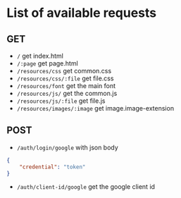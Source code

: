 # List of available requests
## GET
- `/` get index.html
- `/:page` get page.html
- `/resources/css` get common.css
- `/resources/css/:file` get file.css
- `/resources/font` get the main font
- `/resources/js/` get the common.js
- `/resources/js/:file` get file.js
- `/resources/images/:image` get image.image-extension

## POST
- `/auth/login/google` with json body 
```json
{
	"credential": "token"
}
```
- `/auth/client-id/google` get the google client id